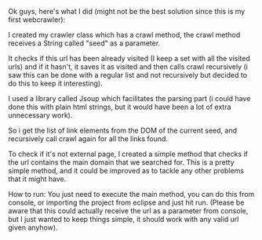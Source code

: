 Ok guys, here's what I did (might not be the best solution since this is my first webcrawler):

I created my crawler class which has a crawl method, the crawl method receives a String called
"seed" as a parameter.

It checks if this url has been already visited (I keep a set with all the visited urls)
and if it hasn't, it saves it as visited and then calls crawl recursively (i saw this can be done with a regular list and not recursively but decided to do this to keep it interesting).

I used a library called Jsoup which facilitates the parsing part (i could have done this with plain html strings, but it would have been a lot of extra unnecessary work).

So i get the list of link elements from the DOM of the current seed, and recursively call crawl again
for all the links found.

To check if it's not external page, I created a simple method that checks if the url contains the main domain that we searched for. This is a pretty simple method, and it could be improved as to tackle any other problems that it might have.

How to run:
You just need to execute the main method, you can do this from console, or importing the project from eclipse and just hit run. (Please be aware that this could actually receive the url as a parameter from console, but I just wanted to keep things simple, it should work with any valid url given anyhow).

